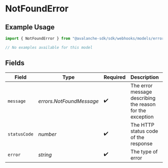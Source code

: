 # NotFoundError

## Example Usage

```typescript
import { NotFoundError } from "@avalanche-sdk/sdk/webhooks/models/errors";

// No examples available for this model
```

## Fields

| Field                                                     | Type                                                      | Required                                                  | Description                                               | Example                                                   |
| --------------------------------------------------------- | --------------------------------------------------------- | --------------------------------------------------------- | --------------------------------------------------------- | --------------------------------------------------------- |
| `message`                                                 | *errors.NotFoundMessage*                                  | :heavy_check_mark:                                        | The error message describing the reason for the exception |                                                           |
| `statusCode`                                              | *number*                                                  | :heavy_check_mark:                                        | The HTTP status code of the response                      | 404                                                       |
| `error`                                                   | *string*                                                  | :heavy_check_mark:                                        | The type of error                                         | Not Found                                                 |